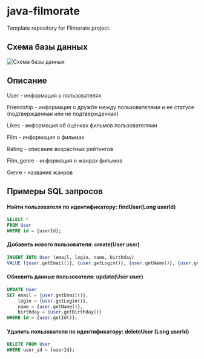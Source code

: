 # java-filmorate
Template repository for Filmorate project.

## Схема базы данных 
![Схема базы данных](https://github.com/IvchenkoElena/java-filmorate/blob/main/src/main/resources/Filmorate%20(2).png)

## Описание
User - информация о пользователях

Friendship - информация о дружбе между пользователями и ее статусе (подтвержденная или не подтвержденная)

Likes - информация об оценках фильмов пользователями

Film - информация о фильмах

Rating - описание возрастных рейтингов

Film_genre - информация о жанрах фильмов

Genre - названия жанров

## Примеры SQL запросов


#### Найти пользователя по идентификатору: findUser(Long userId)
```sql
SELECT *
FROM User
WHERE id = {userId};
```
#### Добавить нового пользователя: create(User user)
```sql
INSERT INTO User (email, login, name, birthday)
VALUE ({user.getEmail()}, {user.getLogin()}, {user.getName()}, {user.getBirthday()});
```

#### Обновить данные пользователя: update(User user)
```sql
UPDATE User 
SET email = {user.getEmail()}, 
    login = {user.getLogin()}, 
    name = {user.getName()}, 
    birthday = {user.getBirthday()}
WHERE id = {user.getId()};
```

#### Удалить пользователя по идентификатору: deleteUser (Long userId)
```sql
DELETE FROM User
WHERE user_id = {userId};
```
